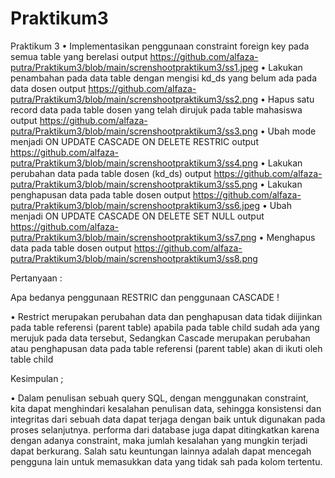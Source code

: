 # Praktikum3
Praktikum 3
•	Implementasikan penggunaan constraint foreign key pada semua table yang berelasi 
output https://github.com/alfaza-putra/Praktikum3/blob/main/screnshootpraktikum3/ss1.jpeg
•	Lakukan penambahan pada data table dengan mengisi kd_ds yang belum ada pada data dosen
output https://github.com/alfaza-putra/Praktikum3/blob/main/screnshootpraktikum3/ss2.png
•	Hapus satu record data pada table dosen yang telah dirujuk pada table mahasiswa
output https://github.com/alfaza-putra/Praktikum3/blob/main/screnshootpraktikum3/ss3.png
•	Ubah mode menjadi ON UPDATE CASCADE ON DELETE RESTRIC
output https://github.com/alfaza-putra/Praktikum3/blob/main/screnshootpraktikum3/ss4.png
•	Lakukan perubahan data pada table dosen (kd_ds)
output https://github.com/alfaza-putra/Praktikum3/blob/main/screnshootpraktikum3/ss5.png
•	Lakukan penghapusan data pada table dosen
output https://github.com/alfaza-putra/Praktikum3/blob/main/screnshootpraktikum3/ss6.jpeg
•	Ubah menjadi ON UPDATE CASCADE ON DELETE SET NULL
output https://github.com/alfaza-putra/Praktikum3/blob/main/screnshootpraktikum3/ss7.png
•	Menghapus data pada table dosen
output https://github.com/alfaza-putra/Praktikum3/blob/main/screnshootpraktikum3/ss8.png

Pertanyaan :

Apa bedanya penggunaan RESTRIC dan penggunaan CASCADE !

•	Restrict merupakan perubahan data dan penghapusan data tidak diijinkan pada table referensi (parent table) apabila pada table child sudah ada yang merujuk pada data tersebut, Sedangkan
Cascade merupakan perubahan atau penghapusan data pada table referensi (parent table) akan di ikuti oleh table child

Kesimpulan ;

•	Dalam penulisan sebuah query SQL, dengan menggunakan constraint, kita dapat menghindari kesalahan penulisan data, sehingga konsistensi dan integritas dari sebuah data dapat terjaga dengan baik untuk digunakan pada proses selanjutnya. performa dari database juga dapat ditingkatkan karena dengan adanya constraint, maka jumlah kesalahan yang mungkin terjadi dapat berkurang. Salah satu keuntungan lainnya adalah dapat mencegah pengguna lain untuk memasukkan data yang tidak sah pada kolom tertentu.
		
